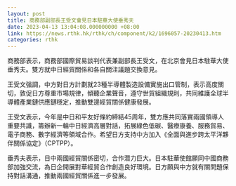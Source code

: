```yaml
---
layout: post
title: 商務部副部長王受文會見日本駐華大使垂秀夫
date: 2023-04-13 13:04:08.000000000 +08:00
link: https://news.rthk.hk/rthk/ch/component/k2/1696057-20230413.htm
categories: rthk
---
```


商務部表示，商務部國際貿易談判代表兼副部長王受文，在北京會見日本駐華大使垂秀夫。雙方就中日經貿關係和各自關注議題交換意見。

王受文强調，中方對日方計劃就23種半導體製造設備實施出口管制，表示高度關切，敦促日方尊重市場規律，傾聽企業聲音，遵守世貿組織規則，共同維護全球半導體產業鏈供應鏈穩定，推動雙邊經貿關係健康發展。

王受文表示，今年是中日和平友好條約締結45周年，雙方應共同落實兩國領導人重要共識，籌辦新一輪中日經濟高層對話，拓展綠色低碳、醫療康養、服務貿易、電子商務、數字經濟等領域合作。希望日方支持中方加入《全面與進步跨太平洋夥伴關係協定》（CPTPP）。

垂秀夫表示，日中兩國經貿關係密切，合作潜力巨大。日本駐華使館願同中國商務部加強交流，為日企開展對華經貿合作創造良好環境。日方願與中方就有關問題保持對話溝通，推動兩國經貿關係進一步發展。
